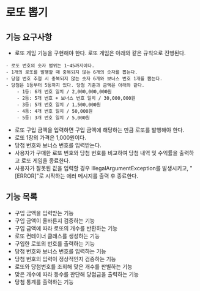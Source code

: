 # 로또 뽑기

## 기능 요구사항
- 로또 게임 기능을 구현해야 한다. 로또 게임은 아래와 같은 규칙으로 진행된다.
```
- 로또 번호의 숫자 범위는 1~45까지이다.
- 1개의 로또를 발행할 때 중복되지 않는 6개의 숫자를 뽑는다.
- 당첨 번호 추첨 시 중복되지 않는 숫자 6개와 보너스 번호 1개를 뽑는다.
- 당첨은 1등부터 5등까지 있다. 당첨 기준과 금액은 아래와 같다.
    - 1등: 6개 번호 일치 / 2,000,000,000원
    - 2등: 5개 번호 + 보너스 번호 일치 / 30,000,000원
    - 3등: 5개 번호 일치 / 1,500,000원
    - 4등: 4개 번호 일치 / 50,000원
    - 5등: 3개 번호 일치 / 5,000원
```
- 로또 구입 금액을 입력하면 구입 금액에 해당하는 만큼 로또를 발행해야 한다.
- 로또 1장의 가격은 1,000원이다.
- 당첨 번호와 보너스 번호를 입력받는다.
- 사용자가 구매한 로또 번호와 당첨 번호를 비교하여 당첨 내역 및 수익률을 출력하고 로또 게임을 종료한다.
- 사용자가 잘못된 값을 입력할 경우 IllegalArgumentException를 발생시키고, "[ERROR]"로 시작하는 에러 메시지를 출력 후 종료한다.

## 기능 목록
- 구입 금액을 입력받는 기능
- 구입 금액이 올바른지 검증하는 기능
- 구입 금액에 따라 로또의 개수를 반환하는 기능
- 로또 컨테이너 클래스를 생성하는 기능
- 구입한 로또의 번호를 출력하는 기능
- 당첨 번호와 보너스 번호를 입력하는 기능
- 당첨 번호의 입력이 정상적인지 검증하는 기능
- 로또와 당첨번호를 조회해 맞은 개수를 판별하는 기능
- 맞은 개수에 따라 등수를 판단해 당첨금을 출력하는 기능
- 당첨 통계를 출력하는 기능